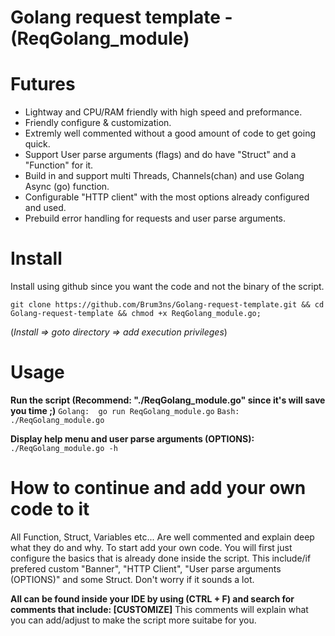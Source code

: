 # Golang request template - (ReqGolang_module)

# Futures
* Lightway and CPU/RAM friendly with high speed and preformance.
* Friendly configure & customization.
* Extremly well commented without a good amount of code to get going quick.
* Support User parse arguments (flags) and do have "Struct" and a "Function" for it.
* Build in and support multi Threads, Channels(chan) and use Golang Async (go) function.
* Configurable "HTTP client" with the most options already configured and used.
* Prebuild error handling for requests and user parse arguments.


# Install
Install using github since you want the code and not the binary of the script.
```
git clone https://github.com/Brum3ns/Golang-request-template.git && cd Golang-request-template && chmod +x ReqGolang_module.go;
```
(*Install => goto directory => add execution privileges*)

# Usage

**Run the script (Recommend: "./ReqGolang_module.go" since it's will save you time ;)**
`Golang:  go run ReqGolang_module.go`
`Bash:    ./ReqGolang_module.go`

**Display help menu and user parse arguments (OPTIONS):**
`./ReqGolang_module.go -h`


# How to continue and add your own code to it
All Function, Struct, Variables etc... Are well commented and explain deep what they do and why. To start add your own code. You will first just configure the basics that is already done inside the script. This include/if prefered custom "Banner", "HTTP Client", "User parse arguments (OPTIONS)" and some Struct. Don't worry if it sounds a lot.

**All can be found inside your IDE by using (CTRL + F) and search for comments that include: [CUSTOMIZE]**
This comments will explain what you can add/adjust to make the script more suitabe for you.
